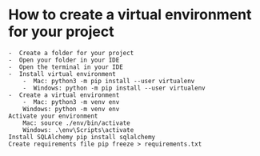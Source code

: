 # How to create a virtual environment for your project
    
    -  Create a folder for your project
    -  Open your folder in your IDE
    -  Open the terminal in your IDE
    -  Install virtual environment
        -  Mac: python3 -m pip install --user virtualenv
        -  Windows: python -m pip install --user virtualenv
    -  Create a virtual environment
        -  Mac: python3 -m venv env
        Windows: python -m venv env
    Activate your environment
        Mac: source ./env/bin/activate
        Windows: .\env\Scripts\activate
    Install SQLAlchemy pip install sqlalchemy
    Create requirements file pip freeze > requirements.txt